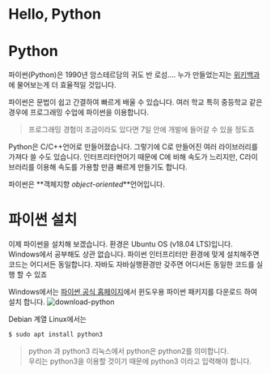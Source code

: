 # Hello, Python
# Python
파이썬(Python)은 1990년 암스테르담의 귀도 반 로섬....
누가 만들었는지는 [위키백과](https://ko.wikipedia.org/wiki/파이썬)에 물어보는게 더 효율적일 것입니다.

파이썬은 문법이 쉽고 간결하여 빠르게 배울 수 있습니다. 여러 학교 특히 중등학교 같은 경우에 프로그래밍 수업에 파이썬을 이용합니다.
> 프로그래밍 경험이 조금이라도 있다면 7일 안에 개발에 들어갈 수 있을 정도죠

Python은 C/C++언어로 만들어졌습니다. 그렇기에 C로 만들어진 여러 라이브러리를 가져다 쓸 수도 있습니다.
인터프리터언어기 때문에 C에 비해 속도가 느리지만, C라이브러리를 이용해 속도를 가용할 만큼 빠르게 만들기도 합니다.

파이썬은 **객체지향 _object-oriented_**언어입니다.

# 파이썬 설치
이제 파이썬을 설치해 보겠습니다.
환경은 Ubuntu OS (v18.04 LTS)입니다.
Windows에서 공부해도 상관 없습니다. 파이썬 인터프리터만 환경에 맞게 설치해주면 코드는 어디서든 동일합니다.
자바도 자바실행환경만 갖주면 어디서든 동일한 코드를 실행 할 수 있죠

Windows에서는
[파이썬 공식 홈페이지](http://www.python.org/downloads/)에서 윈도우용 파이썬 패키지를 다운로드 하여 설치 합니다.
![download-python](https://github.com/HolyPeople/2021-1-py-basic/blob/dev/image/chapter01-download-python.png)

Debian 계열 Linux에서는
```bash
$ sudo apt install python3
```
> python 과 python3
리눅스에서 python은 python2를 의미합니다.<br>
우리는 python3을 이용할 것이기 때문에 python3 이라고 입력해야 합니다.
